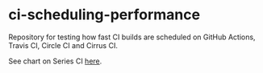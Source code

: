 # ci-scheduling-performance

Repository for testing how fast CI builds are scheduled on GitHub Actions, Travis CI, Circle CI and Cirrus CI. 

See chart on Series CI [here](https://seriesci.com/fkorotkov/ci-scheduling-performance).
